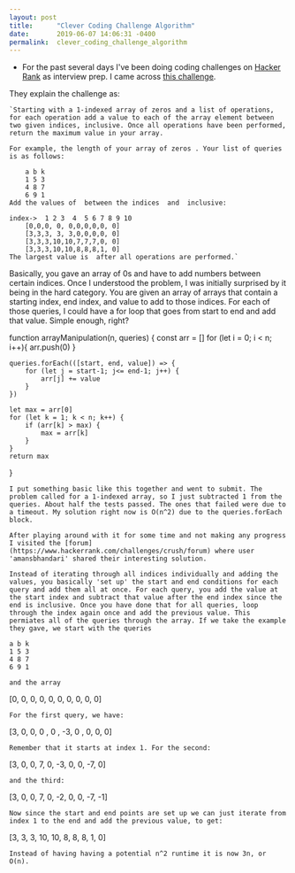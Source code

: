 ```yaml
---
layout: post
title:      "Clever Coding Challenge Algorithm"
date:       2019-06-07 14:06:31 -0400
permalink:  clever_coding_challenge_algorithm
---
```



* For the past several days I've been doing coding challenges on [Hacker Rank](https://www.hackerrank.com/dashboard) as interview prep. I came across  [this challenge](https://www.hackerrank.com/challenges/crush/problem?h_l=interview&playlist_slugs%5B%5D=interview-preparation-kit&playlist_slugs%5B%5D=arrays). 

They explain the challenge as: 

```
`Starting with a 1-indexed array of zeros and a list of operations, for each operation add a value to each of the array element between two given indices, inclusive. Once all operations have been performed, return the maximum value in your array.

For example, the length of your array of zeros . Your list of queries is as follows:

    a b k
    1 5 3
    4 8 7
    6 9 1
Add the values of  between the indices  and  inclusive:

index->	 1 2 3  4  5 6 7 8 9 10
	[0,0,0, 0, 0,0,0,0,0, 0]
	[3,3,3, 3, 3,0,0,0,0, 0]
	[3,3,3,10,10,7,7,7,0, 0]
	[3,3,3,10,10,8,8,8,1, 0]
The largest value is  after all operations are performed.`
```

Basically, you gave an array of 0s and have to add numbers between certain indices. Once I understood the problem, I was initially surprised by it being in the hard category. You are given an array of arrays that contain a starting index, end index, and value to add to those indices. For each of those queries, I could have a for loop that goes from start to end and add that value. Simple enough, right?

function arrayManipulation(n, queries) {
    const arr = []
    for (let i = 0; i < n; i++){
        arr.push(0)
    }

    queries.forEach(([start, end, value]) => {
        for (let j = start-1; j<= end-1; j++) {
            arr[j] += value
        }
    })

    let max = arr[0]
    for (let k = 1; k < n; k++) {
        if (arr[k] > max) {
            max = arr[k]
        }
    }
    return max
}
```
I put something basic like this together and went to submit. The problem called for a 1-indexed array, so I just subtracted 1 from the queries. About half the tests passed. The ones that failed were due to a timeout. My solution right now is O(n^2) due to the queries.forEach block. 

After playing around with it for some time and not making any progress I visited the [forum](https://www.hackerrank.com/challenges/crush/forum) where user 'amansbhandari' shared their interesting solution. 

Instead of iterating through all indices individually and adding the values, you basically 'set up' the start and end conditions for each query and add them all at once. For each query, you add the value at the start index and subtract that value after the end index since the end is inclusive. Once you have done that for all queries, loop through the index again once and add the previous value. This permiates all of the queries through the array. If we take the example they gave, we start with the queries 
```
    a b k
    1 5 3
    4 8 7
    6 9 1
```
and the array
```
[0, 0, 0, 0, 0, 0, 0, 0, 0, 0]
```
For the first query, we have:
```
[3, 0, 0, 0 , 0 , -3, 0 , 0, 0, 0]
```
Remember that it starts at index 1. For the second:
```
[3, 0, 0, 7, 0, -3, 0, 0, -7, 0]
```
and the third: 
```
[3, 0, 0, 7, 0,  -2, 0, 0, -7, -1] 
```
Now since the start and end points are set up we can just iterate from index 1 to the end and add the previous value, to get: 
```
[3, 3, 3, 10, 10, 8, 8, 8, 1, 0]
```
Instead of having having a potential n^2 runtime it is now 3n, or O(n). 
